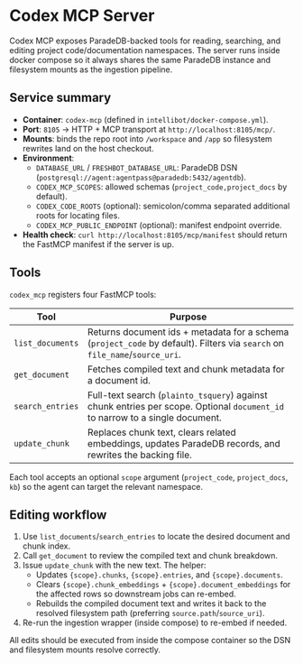 # Codex MCP Server

Codex MCP exposes ParadeDB-backed tools for reading, searching, and editing project code/documentation namespaces. The server runs inside docker compose so it always shares the same ParadeDB instance and filesystem mounts as the ingestion pipeline.

## Service summary
- **Container**: `codex-mcp` (defined in `intellibot/docker-compose.yml`).
- **Port**: `8105` → HTTP + MCP transport at `http://localhost:8105/mcp/`.
- **Mounts**: binds the repo root into `/workspace` and `/app` so filesystem rewrites land on the host checkout.
- **Environment**:
  - `DATABASE_URL` / `FRESHBOT_DATABASE_URL`: ParadeDB DSN (`postgresql://agent:agentpass@paradedb:5432/agentdb`).
  - `CODEX_MCP_SCOPES`: allowed schemas (`project_code,project_docs` by default).
  - `CODEX_CODE_ROOTS` (optional): semicolon/comma separated additional roots for locating files.
  - `CODEX_MCP_PUBLIC_ENDPOINT` (optional): manifest endpoint override.
- **Health check**: `curl http://localhost:8105/mcp/manifest` should return the FastMCP manifest if the server is up.

## Tools
`codex_mcp` registers four FastMCP tools:

| Tool | Purpose |
|------|---------|
| `list_documents` | Returns document ids + metadata for a schema (`project_code` by default). Filters via `search` on `file_name`/`source_uri`. |
| `get_document` | Fetches compiled text and chunk metadata for a document id. |
| `search_entries` | Full-text search (`plainto_tsquery`) against chunk entries per scope. Optional `document_id` to narrow to a single document. |
| `update_chunk` | Replaces chunk text, clears related embeddings, updates ParadeDB records, and rewrites the backing file. |

Each tool accepts an optional `scope` argument (`project_code`, `project_docs`, `kb`) so the agent can target the relevant namespace.

## Editing workflow
1. Use `list_documents`/`search_entries` to locate the desired document and chunk index.
2. Call `get_document` to review the compiled text and chunk breakdown.
3. Issue `update_chunk` with the new text. The helper:
   - Updates `{scope}.chunks`, `{scope}.entries`, and `{scope}.documents`.
   - Clears `{scope}.chunk_embeddings` + `{scope}.document_embeddings` for the affected rows so downstream jobs can re-embed.
   - Rebuilds the compiled document text and writes it back to the resolved filesystem path (preferring `source.path`/`source_uri`).
4. Re-run the ingestion wrapper (inside compose) to re-embed if needed.

All edits should be executed from inside the compose container so the DSN and filesystem mounts resolve correctly.
